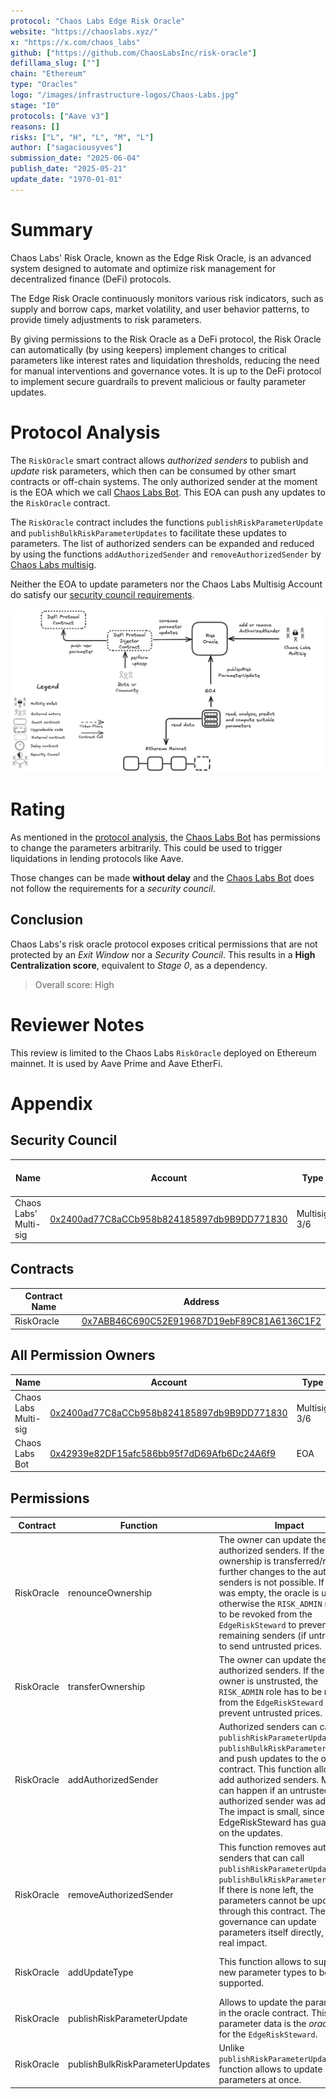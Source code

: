 ```yaml
---
protocol: "Chaos Labs Edge Risk Oracle"
website: "https://chaoslabs.xyz/"
x: "https://x.com/chaos_labs"
github: ["https://github.com/ChaosLabsInc/risk-oracle"]
defillama_slug: [""]
chain: "Ethereum"
type: "Oracles"
logo: "/images/infrastructure-logos/Chaos-Labs.jpg"
stage: "I0"
protocols: ["Aave v3"]
reasons: []
risks: ["L", "H", "L", "M", "L"]
author: ["sagaciousyves"]
submission_date: "2025-06-04"
publish_date: "2025-05-21"
update_date: "1970-01-01"
---
```


# Summary

Chaos Labs' Risk Oracle, known as the Edge Risk Oracle, is an advanced system designed to automate and optimize risk management for decentralized finance (DeFi) protocols.

The Edge Risk Oracle continuously monitors various risk indicators, such as supply and borrow caps, market volatility, and user behavior patterns, to provide timely adjustments to risk parameters.

By giving permissions to the Risk Oracle as a DeFi protocol, the Risk Oracle can automatically (by using keepers) implement changes to critical parameters like interest rates and liquidation thresholds, reducing the need for manual interventions and governance votes. It is up to the DeFi protocol to implement secure guardrails to prevent malicious or faulty parameter updates.

# Protocol Analysis

The `RiskOracle` smart contract allows _authorized senders_ to publish and _update_ risk parameters, which then can be consumed by other smart contracts or off-chain systems. The only authorized sender at the moment is the EOA which we call [Chaos Labs Bot](#security-council). This EOA can push any updates to the `RiskOracle` contract.

The `RiskOracle` contract includes the functions `publishRiskParameterUpdate` and `publishBulkRiskParameterUpdates` to facilitate these updates to parameters. The list of authorized senders can be expanded and reduced by using the functions `addAuthorizedSender` and `removeAuthorizedSender` by [Chaos Labs multisig](#security-council).

Neither the EOA to update parameters nor the Chaos Labs Multisig Account do satisfy our [security council requirements](/learn-more#security-council-requirements).

![Overview Risk Oracle](./diagrams/Chaos-labs-Risk-oracle.png)

# Rating

As mentioned in the [protocol analysis](#protocol-analysis), the [Chaos Labs Bot](#security-council) has permissions to change the parameters arbitrarily. This could be used to trigger liquidations in lending protocols like Aave.

Those changes can be made **without delay** and the [Chaos Labs Bot](#security-council) does not follow the requirements for a _security council_.

## Conclusion

Chaos Labs's risk oracle protocol exposes critical permissions that are not protected by an _Exit Window_ nor a _Security Council_. This results in a **High Centralization score**, equivalent to _Stage 0_, as a dependency.

> Overall score: High

# Reviewer Notes

This review is limited to the Chaos Labs `RiskOracle` deployed on Ethereum mainnet. It is used by Aave Prime and Aave EtherFi.

# Appendix

## Security Council

| Name                  | Account                                                                                                               | Type         | ≥ 7 signers | ≥ 51% threshold | ≥ 50% non-insider | Signers public |
| --------------------- | --------------------------------------------------------------------------------------------------------------------- | ------------ | ----------- | --------------- | ----------------- | -------------- |
| Chaos Labs' Multi-sig | [0x2400ad77C8aCCb958b824185897db9B9DD771830](https://etherscan.io/address/0x2400ad77C8aCCb958b824185897db9B9DD771830) | Multisig 3/6 | ❌          | ❌              | ✅                | ❌             |

## Contracts

| Contract Name | Address                                                                                                               |
| ------------- | --------------------------------------------------------------------------------------------------------------------- |
| RiskOracle    | [0x7ABB46C690C52E919687D19ebF89C81A6136C1F2](https://etherscan.io/address/0x7ABB46C690C52E919687D19ebF89C81A6136C1F2) |

## All Permission Owners

| Name                 | Account                                                                                                               | Type         |
| -------------------- | --------------------------------------------------------------------------------------------------------------------- | ------------ |
| Chaos Labs Multi-sig | [0x2400ad77C8aCCb958b824185897db9B9DD771830](https://etherscan.io/address/0x2400ad77C8aCCb958b824185897db9B9DD771830) | Multisig 3/6 |
| Chaos Labs Bot       | [0x42939e82DF15afc586bb95f7dD69Afb6Dc24A6f9](https://etherscan.io/address/0x42939e82DF15afc586bb95f7dD69Afb6Dc24A6f9) | EOA          |

## Permissions

| Contract   | Function                        | Impact                                                                                                                                                                                                                                                                                                                                                        | Owner                |
| ---------- | ------------------------------- | ------------------------------------------------------------------------------------------------------------------------------------------------------------------------------------------------------------------------------------------------------------------------------------------------------------------------------------------------------------- | -------------------- |
| RiskOracle | renounceOwnership               | The owner can update the list of authorized senders. If the ownership is transferred/revoked, further changes to the authorized senders is not possible. If the list was empty, the oracle is useless, otherwise the `RISK_ADMIN` role has to be revoked from the `EdgeRiskSteward` to prevent the remaining senders (if untrusted) to send untrusted prices. | Chaos Labs Multi-sig |
| RiskOracle | transferOwnership               | The owner can update the list of authorized senders. If the new owner is unstrusted, the `RISK_ADMIN` role has to be revoked from the `EdgeRiskSteward` to prevent untrusted prices.                                                                                                                                                                          | Chaos Labs Multi-sig |
| RiskOracle | addAuthorizedSender             | Authorized senders can call `publishRiskParameterUpdate` and `publishBulkRiskParameterUpdates` and push updates to the oracle contract. This function allows to add authorized senders. Mis-use can happen if an untrusted authorized sender was added. The impact is small, since the EdgeRiskSteward has guardrails on the updates.                         | Chaos Labs Multi-sig |
| RiskOracle | removeAuthorizedSender          | This function removes authorized senders that can call `publishRiskParameterUpdate` and `publishBulkRiskParameterUpdates`. If there is none left, the parameters cannot be updated through this contract. The Aave governance can update parameters itself directly, so no real impact.                                                                       | Chaos Labs Multi-sig |
| RiskOracle | addUpdateType                   | This function allows to support new parameter types to be supported.                                                                                                                                                                                                                                                                                          | Chaos Labs Multi-sig |
| RiskOracle | publishRiskParameterUpdate      | Allows to update the parameters in the oracle contract. This parameter data is the _oracle data_ for the `EdgeRiskSteward`.                                                                                                                                                                                                                                   | Chaos Labs Bot       |
| RiskOracle | publishBulkRiskParameterUpdates | Unlike `publishRiskParameterUpdate` this function allows to update multiple parameters at once.                                                                                                                                                                                                                                                               | Chaos Labs Bot       |
